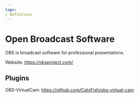 ```yaml
---
tags:
- Definition
---
```

# Open Broadcast Software
OBS is broadcast software for professional presentations.

Website: <https://obsproject.com/>

## Plugins

OBS-VirtualCam: <https://github.com/CatxFish/obs-virtual-cam>